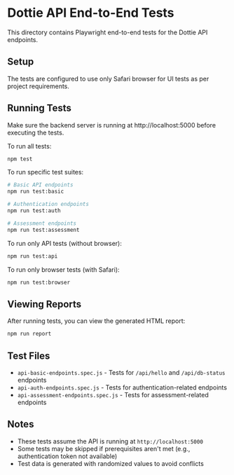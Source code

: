 # Dottie API End-to-End Tests

This directory contains Playwright end-to-end tests for the Dottie API endpoints.

## Setup

The tests are configured to use only Safari browser for UI tests as per project requirements.

## Running Tests

Make sure the backend server is running at http://localhost:5000 before executing the tests.

To run all tests:
```bash
npm test
```

To run specific test suites:
```bash
# Basic API endpoints
npm run test:basic

# Authentication endpoints
npm run test:auth

# Assessment endpoints
npm run test:assessment
```

To run only API tests (without browser):
```bash
npm run test:api
```

To run only browser tests (with Safari):
```bash
npm run test:browser
```

## Viewing Reports

After running tests, you can view the generated HTML report:
```bash
npm run report
```

## Test Files

- `api-basic-endpoints.spec.js` - Tests for `/api/hello` and `/api/db-status` endpoints
- `api-auth-endpoints.spec.js` - Tests for authentication-related endpoints
- `api-assessment-endpoints.spec.js` - Tests for assessment-related endpoints

## Notes

- These tests assume the API is running at `http://localhost:5000`
- Some tests may be skipped if prerequisites aren't met (e.g., authentication token not available)
- Test data is generated with randomized values to avoid conflicts 